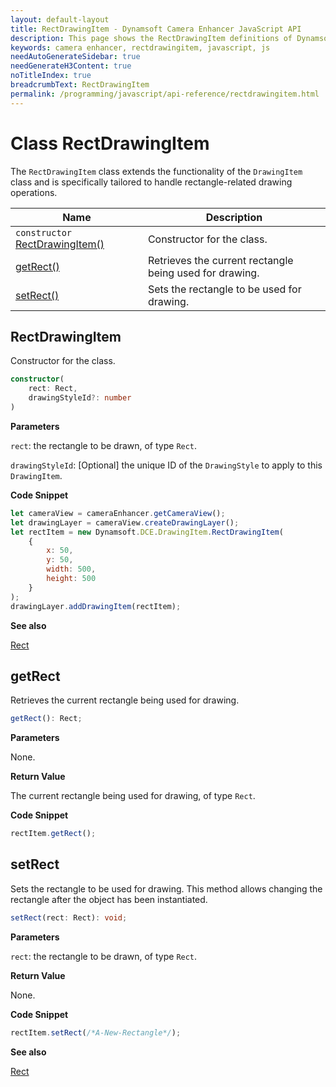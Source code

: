 ```yaml
---
layout: default-layout
title: RectDrawingItem - Dynamsoft Camera Enhancer JavaScript API
description: This page shows the RectDrawingItem definitions of Dynamsoft Camera Enhancer JavaScript SDK.
keywords: camera enhancer, rectdrawingitem, javascript, js
needAutoGenerateSidebar: true
needGenerateH3Content: true
noTitleIndex: true
breadcrumbText: RectDrawingItem
permalink: /programming/javascript/api-reference/rectdrawingitem.html
---
```


# Class RectDrawingItem

The `RectDrawingItem` class extends the functionality of the `DrawingItem` class and is specifically tailored to handle rectangle-related drawing operations.

| Name                                                | Description                                             |
| --------------------------------------------------- | ------------------------------------------------------- |
| `constructor` [RectDrawingItem()](#rectdrawingitem) | Constructor for the class.                              |
| [getRect()](#getrect)                               | Retrieves the current rectangle being used for drawing. |
| [setRect()](#setrect)                               | Sets the rectangle to be used for drawing.              |

## RectDrawingItem

Constructor for the class.

```typescript
constructor(
    rect: Rect,
    drawingStyleId?: number
)
```

**Parameters**

`rect`: the rectangle to be drawn, of type `Rect`.

`drawingStyleId`: [Optional] the unique ID of the `DrawingStyle` to apply to this `DrawingItem`.

**Code Snippet**

```js
let cameraView = cameraEnhancer.getCameraView();
let drawingLayer = cameraView.createDrawingLayer();
let rectItem = new Dynamsoft.DCE.DrawingItem.RectDrawingItem(
    {
        x: 50,
        y: 50,
        width: 500,
        height: 500
    }
);
drawingLayer.addDrawingItem(rectItem);
```

**See also**

[Rect](https://www.dynamsoft.com/capture-vision/docs/web/programming/javascript/api-reference/core/basic-structures/rect.html)

## getRect

Retrieves the current rectangle being used for drawing.

```typescript
getRect(): Rect;
```

**Parameters**

None.

**Return Value**

The current rectangle being used for drawing, of type `Rect`.

**Code Snippet**

```js
rectItem.getRect();
```

## setRect

Sets the rectangle to be used for drawing. This method allows changing the rectangle after the object has been instantiated.

```typescript
setRect(rect: Rect): void;
```

**Parameters**

`rect`: the rectangle to be drawn, of type `Rect`.

**Return Value**

None.

**Code Snippet**

```js
rectItem.setRect(/*A-New-Rectangle*/);
```

**See also**

[Rect](https://www.dynamsoft.com/capture-vision/docs/web/programming/javascript/api-reference/core/basic-structures/rect.html)
